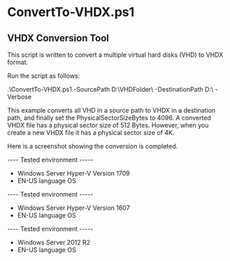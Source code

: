 # ConvertTo-VHDX.ps1
## VHDX Conversion Tool

This script is written to convert a multiple virtual hard disks (VHD) to VHDX format.

Run the script as follows:

.\ConvertTo-VHDX.ps1 -SourcePath D:\VHDFolder\ -DestinationPath D:\ -Verbose

This example converts all VHD in a source path to VHDX in a destination path, and finally set the PhysicalSectorSizeBytes to 4096.
A converted VHDX file has a physical sector size of 512 Bytes. However, when you create a new VHDX file it has a physical sector size of 4K. 

Here is a screenshot showing the conversion is completed.

---- Tested environment -----
- Windows Server Hyper-V Version 1709
- EN-US language OS

---- Tested environment -----
- Windows Server Hyper-V Version 1607 
- EN-US language OS

---- Tested environment -----
- Windows Server 2012 R2
- EN-US language OS
